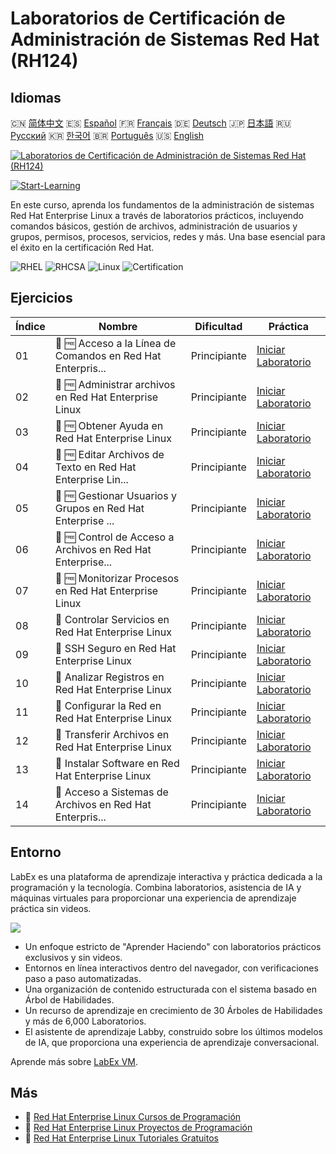 # Laboratorios de Certificación de Administración de Sistemas Red Hat (RH124)

## Idiomas

🇨🇳 [简体中文](README_zh.md) 🇪🇸 [Español](README_es.md) 🇫🇷 [Français](README_fr.md) 🇩🇪 [Deutsch](README_de.md) 🇯🇵 [日本語](README_ja.md) 🇷🇺 [Русский](README_ru.md) 🇰🇷 [한국어](README_ko.md) 🇧🇷 [Português](README_pt.md) 🇺🇸 [English](README.md) 

[![Laboratorios de Certificación de Administración de Sistemas Red Hat (RH124)](https://cover-creator.labex.io/red-hat-system-administration-rh124-labs.png?lang=es)](https://labex.io/es/courses/red-hat-system-administration-rh124-labs)

[![Start-Learning](https://img.shields.io/badge/Start-Learning-whitesmoke?style=for-the-badge)](https://labex.io/es/courses/red-hat-system-administration-rh124-labs)

En este curso, aprenda los fundamentos de la administración de sistemas Red Hat Enterprise Linux a través de laboratorios prácticos, incluyendo comandos básicos, gestión de archivos, administración de usuarios y grupos, permisos, procesos, servicios, redes y más. Una base esencial para el éxito en la certificación Red Hat.

![RHEL](https://img.shields.io/badge/RHEL-whitesmoke?style=for-the-badge&logo=rhel)
![RHCSA](https://img.shields.io/badge/RHCSA-whitesmoke?style=for-the-badge&logo=rhcsa)
![Linux](https://img.shields.io/badge/Linux-whitesmoke?style=for-the-badge&logo=linux)
![Certification](https://img.shields.io/badge/Certification-whitesmoke?style=for-the-badge&logo=certification)


## Ejercicios

|   Índice | Nombre                                                      | Dificultad   | Práctica                                                                                                                                        |
|----------|-------------------------------------------------------------|--------------|-------------------------------------------------------------------------------------------------------------------------------------------------|
|       01 | 📖 🆓 Acceso a la Línea de Comandos en Red Hat Enterpris... | Principiante | <a target='_blank' href='https://labex.io/es/tutorials/rhel-access-command-line-in-red-hat-enterprise-linux-588454'>Iniciar Laboratorio</a>     |
|       02 | 📖 🆓 Administrar archivos en Red Hat Enterprise Linux      | Principiante | <a target='_blank' href='https://labex.io/es/tutorials/rhel-manage-files-in-red-hat-enterprise-linux-588463'>Iniciar Laboratorio</a>            |
|       03 | 📖 🆓 Obtener Ayuda en Red Hat Enterprise Linux             | Principiante | <a target='_blank' href='https://labex.io/es/tutorials/rhel-get-help-in-red-hat-enterprise-linux-588461'>Iniciar Laboratorio</a>                |
|       04 | 📖 🆓 Editar Archivos de Texto en Red Hat Enterprise Lin... | Principiante | <a target='_blank' href='https://labex.io/es/tutorials/rhel-edit-text-files-in-red-hat-enterprise-linux-588460'>Iniciar Laboratorio</a>         |
|       05 | 📖 🆓 Gestionar Usuarios y Grupos en Red Hat Enterprise ... | Principiante | <a target='_blank' href='https://labex.io/es/tutorials/rhel-manage-users-and-groups-in-red-hat-enterprise-linux-588464'>Iniciar Laboratorio</a> |
|       06 | 📖 🆓 Control de Acceso a Archivos en Red Hat Enterprise... | Principiante | <a target='_blank' href='https://labex.io/es/tutorials/rhel-control-file-access-in-red-hat-enterprise-linux-588458'>Iniciar Laboratorio</a>     |
|       07 | 📖 🆓 Monitorizar Procesos en Red Hat Enterprise Linux      | Principiante | <a target='_blank' href='https://labex.io/es/tutorials/rhel-monitor-processes-in-red-hat-enterprise-linux-588465'>Iniciar Laboratorio</a>       |
|       08 | 📖  Controlar Servicios en Red Hat Enterprise Linux         | Principiante | <a target='_blank' href='https://labex.io/es/tutorials/rhel-control-services-in-red-hat-enterprise-linux-588459'>Iniciar Laboratorio</a>        |
|       09 | 📖  SSH Seguro en Red Hat Enterprise Linux                  | Principiante | <a target='_blank' href='https://labex.io/es/tutorials/rhel-secure-ssh-in-red-hat-enterprise-linux-588466'>Iniciar Laboratorio</a>              |
|       10 | 📖  Analizar Registros en Red Hat Enterprise Linux          | Principiante | <a target='_blank' href='https://labex.io/es/tutorials/rhel-analyze-logs-in-red-hat-enterprise-linux-588456'>Iniciar Laboratorio</a>            |
|       11 | 📖  Configurar la Red en Red Hat Enterprise Linux           | Principiante | <a target='_blank' href='https://labex.io/es/tutorials/rhel-configure-networking-in-red-hat-enterprise-linux-588457'>Iniciar Laboratorio</a>    |
|       12 | 📖  Transferir Archivos en Red Hat Enterprise Linux         | Principiante | <a target='_blank' href='https://labex.io/es/tutorials/rhel-transfer-files-in-red-hat-enterprise-linux-588467'>Iniciar Laboratorio</a>          |
|       13 | 📖  Instalar Software en Red Hat Enterprise Linux           | Principiante | <a target='_blank' href='https://labex.io/es/tutorials/rhel-install-software-in-red-hat-enterprise-linux-588462'>Iniciar Laboratorio</a>        |
|       14 | 📖  Acceso a Sistemas de Archivos en Red Hat Enterpris...   | Principiante | <a target='_blank' href='https://labex.io/es/tutorials/rhel-access-file-systems-in-red-hat-enterprise-linux-588455'>Iniciar Laboratorio</a>     |

## Entorno

LabEx es una plataforma de aprendizaje interactiva y práctica dedicada a la programación y la tecnología. Combina laboratorios, asistencia de IA y máquinas virtuales para proporcionar una experiencia de aprendizaje práctica sin videos.

![](https://tutorial-screenshot.getvm.io/images/vm-1725247253.png)

- Un enfoque estricto de "Aprender Haciendo" con laboratorios prácticos exclusivos y sin videos.
- Entornos en línea interactivos dentro del navegador, con verificaciones paso a paso automatizadas.
- Una organización de contenido estructurada con el sistema basado en Árbol de Habilidades.
- Un recurso de aprendizaje en crecimiento de 30 Árboles de Habilidades y más de 6,000 Laboratorios.
- El asistente de aprendizaje Labby, construido sobre los últimos modelos de IA, que proporciona una experiencia de aprendizaje conversacional.

Aprende más sobre [LabEx VM](https://support.labex.io/using-labex/virtual-machine).

## Más

- 🔗 [Red Hat Enterprise Linux Cursos de Programación](https://github.com/labex-labs/awesome-programming-courses)
- 🔗 [Red Hat Enterprise Linux Proyectos de Programación](https://github.com/labex-labs/awesome-programming-projects)
- 🔗 [Red Hat Enterprise Linux Tutoriales Gratuitos](https://github.com/labex-labs/rhel-free-tutorials)

